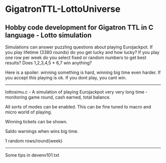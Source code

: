 # GigatronTTL-LottoUniverse
Hobby code development for Gigatron TTL in C language - Lotto simulation
---------------------------------------------------------------------------------------------------------------

Simulations can answer puzzling questions about playing Eurojackpot. If you play lifetime (3380 rounds) do you get lucky and how lucky? If you play one row per week do you select fixed or random numbers to get best results? Does 1,2,3,4,5 * 6,7 win anything?

Here is a spoiler: winning something is hard, winning big time even harder. If you accept this playing is ok. If you dont play, you cant win.

---------------------------------------------------------------------------------------------------------------

lottosimu.c - A simulation of playing Eurojackpot very very long time - monitoring game round, cash earned, total balance.

All sorts of modes can be enabled. This can be fine tuned to macro and micro world of playing. 

Winning tickets can be shown.

Saldo warnings when wins big time.

1 random rows/round(week)

---------------------------------------------------------------------------------------------------------------
Some tips in devenv101.txt
